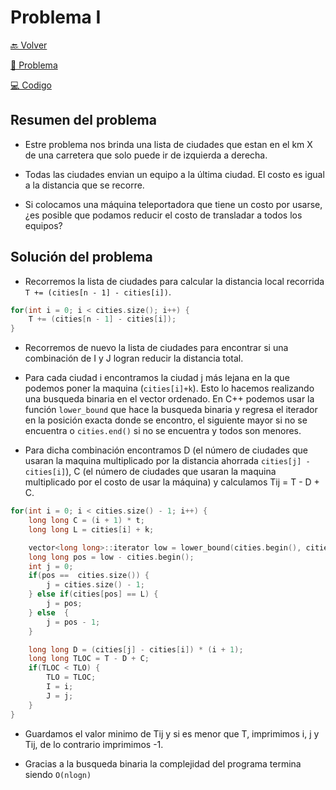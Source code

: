# Problema I

[ 🔙 Volver ](../)

[ 📄 Problema](../I/I.pdf) 

[ 💻 Codigo](../I/I.cpp)

## Resumen del problema

- Estre problema nos brinda una lista de ciudades que estan en el km X de una carretera que solo puede ir de izquierda a derecha.

- Todas las ciudades envian un equipo a la última ciudad. El costo es igual a la distancia que se recorre.

- Si colocamos una máquina teleportadora que tiene un costo por usarse, ¿es posible que podamos reducir el costo de transladar a todos los equipos?

## Solución del problema

- Recorremos la lista de ciudades para calcular la distancia local recorrida ```T += (cities[n - 1] - cities[i])```.

```c++
for(int i = 0; i < cities.size(); i++) {
    T += (cities[n - 1] - cities[i]);
}
```

- Recorremos de nuevo la lista de ciudades para encontrar si una combinación de I y J logran reducir la distancia total.

- Para cada ciudad i encontramos la ciudad j más lejana en la que podemos poner la maquina (```cities[i]+k```). Esto lo hacemos realizando una busqueda binaria en el vector ordenado. En C++ podemos usar la función ```lower_bound``` que hace la busqueda binaria y regresa el iterador en la posición exacta donde se encontro, el siguiente mayor si no se encuentra o ```cities.end()``` si no se encuentra y todos son menores.

- Para dicha combinación encontramos D (el número de ciudades que usaran la maquina multiplicado por la distancia ahorrada ```cities[j] - cities[i]```), C (el número de ciudades que usaran la maquina multiplicado por el costo de usar la máquina) y calculamos Tij = T - D + C.

```c++
for(int i = 0; i < cities.size() - 1; i++) {
    long long C = (i + 1) * t;
    long long L = cities[i] + k;

    vector<long long>::iterator low = lower_bound(cities.begin(), cities.end(), L);
    long long pos = low - cities.begin();
    int j = 0;
    if(pos ==  cities.size()) {
        j = cities.size() - 1;
    } else if(cities[pos] == L) {
        j = pos;
    } else  {
        j = pos - 1;
    }

    long long D = (cities[j] - cities[i]) * (i + 1);
    long long TLOC = T - D + C;
    if(TLOC < TLO) {
        TLO = TLOC;
        I = i;
        J = j;
    }
}
```

- Guardamos el valor minimo de Tij y si es menor que T, imprimimos i, j y Tij, de lo contrario imprimimos -1.

- Gracias a la busqueda binaria la complejidad del programa termina siendo ```O(nlogn)```